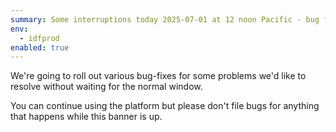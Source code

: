```yaml
---
summary: Some interruptions today 2025-07-01 at 12 noon Pacific - bug fixes coming - expand for more
env:
  - idfprod
enabled: true
---
```


We're going to roll out various bug-fixes for some problems we'd like to resolve without waiting for the normal window. 

You can continue using the platform but please don't file bugs for anything that happens while this banner is up. 
